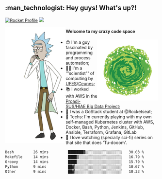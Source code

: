 
<h2> :man_technologist: Hey guys! What's up?!</h2>
                                                                         
[![Rocket Profile](https://img.shields.io/static/v1?label=Rocketseat&message=Profile&colorA=purple&color=black&logo=Rocket&logoColor=white)](https://app.rocketseat.com.br/me/elyabe)
<a href="https://www.linkedin.com/in/elyabe/"><img src="https://img.shields.io/badge/LinkedIn-informational?logo=linkedin"/></a>

<img align='left' src="https://raw.githubusercontent.com/Elyabe/Elyabe/master/images/rick-dancing.gif" width='200'>

                       
#### Welcome to my crazy code space 
<img align='right' src="https://raw.githubusercontent.com/Elyabe/elyabe/master/images/portal-3.gif" width='200'>

- :heart_eyes: I'm a guy fascinated by programming and process automation; 
- :office_worker: I'm a '"scientist"' of computing by [UFES](http://ufes.br)/[Ceunes](http://ceunes.ufes.br);
- :books: I worked with AWS in the [Proadi-SUS/HIAE Big Data Project](https://hospitais.proadi-sus.org.br/projetos/24/big-data);
- :rocket: I was a GoStack student at @Rocketseat;
- :green_heart: Techs: I'm currently playing with my own self-managed Kubernetes cluster with AWS, Docker, Bash, Python, Jenkins, GitHub, Ansible, Terraform, Grafana, GitLab
- :movie_camera: I love watching (specially sci-fi) series on that site that does 'Tu-dooom'.

<!--START_SECTION:waka-->

```text
Bash         26 mins         ███████▓░░░░░░░░░░░░░░░░░   30.03 %
Makefile     14 mins         ████▒░░░░░░░░░░░░░░░░░░░░   16.79 %
Groovy       14 mins         ████░░░░░░░░░░░░░░░░░░░░░   15.79 %
Python       9 mins          ██▓░░░░░░░░░░░░░░░░░░░░░░   10.67 %
Other        9 mins          ██▓░░░░░░░░░░░░░░░░░░░░░░   10.33 %
```

<!--END_SECTION:waka-->

